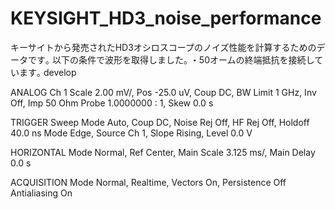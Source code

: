 # KEYSIGHT_HD3_noise_performance
キーサイトから発売されたHD3オシロスコープのノイズ性能を計算するためのデータです｡
以下の条件で波形を取得しました｡
・50オームの終端抵抗を接続しています｡ develop

ANALOG
Ch 1 Scale 2.00 mV/, Pos -25.0 uV, Coup DC, BW Limit 1 GHz, Inv Off, Imp 50 Ohm
     Probe 1.0000000  : 1, Skew 0.0 s

TRIGGER
Sweep Mode Auto, Coup DC, Noise Rej Off, HF Rej Off, Holdoff 40.0 ns
Mode Edge, Source Ch 1, Slope Rising, Level 0.0 V

HORIZONTAL
Mode Normal, Ref Center, Main Scale 3.125 ms/, Main Delay 0.0 s

ACQUISITION
Mode Normal, Realtime, Vectors On, Persistence Off
Antialiasing On

